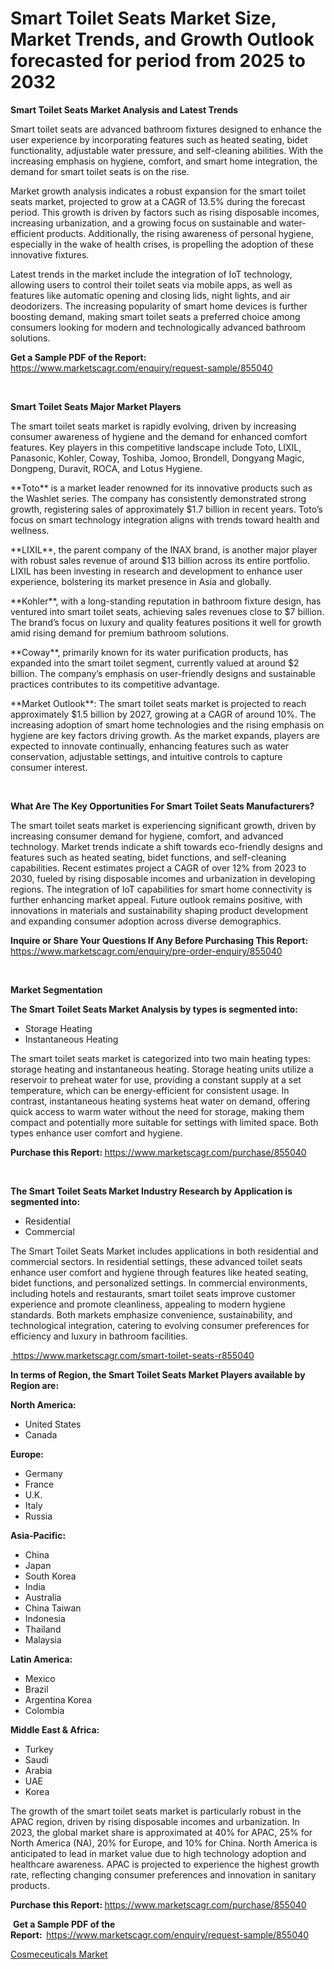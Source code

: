 <p><h1>Smart Toilet Seats Market Size, Market Trends, and Growth Outlook forecasted for period from 2025 to 2032</h1></p><p><strong>Smart Toilet Seats Market Analysis and Latest Trends</strong></p>
<p><p>Smart toilet seats are advanced bathroom fixtures designed to enhance the user experience by incorporating features such as heated seating, bidet functionality, adjustable water pressure, and self-cleaning abilities. With the increasing emphasis on hygiene, comfort, and smart home integration, the demand for smart toilet seats is on the rise. </p><p>Market growth analysis indicates a robust expansion for the smart toilet seats market, projected to grow at a CAGR of 13.5% during the forecast period. This growth is driven by factors such as rising disposable incomes, increasing urbanization, and a growing focus on sustainable and water-efficient products. Additionally, the rising awareness of personal hygiene, especially in the wake of health crises, is propelling the adoption of these innovative fixtures.</p><p>Latest trends in the market include the integration of IoT technology, allowing users to control their toilet seats via mobile apps, as well as features like automatic opening and closing lids, night lights, and air deodorizers. The increasing popularity of smart home devices is further boosting demand, making smart toilet seats a preferred choice among consumers looking for modern and technologically advanced bathroom solutions.</p></p>
<p><strong>Get a Sample PDF of the Report:&nbsp;</strong> <a href="https://www.marketscagr.com/enquiry/request-sample/855040?utm_campaign=2014&utm_medium=2&utm_source=Github&utm_content=ia&utm_term=06022025&utm_id=smart-toilet-seats">https://www.marketscagr.com/enquiry/request-sample/855040</a></p>
<p>&nbsp;</p>
<p><strong>Smart Toilet Seats Major Market Players</strong></p>
<p><p>The smart toilet seats market is rapidly evolving, driven by increasing consumer awareness of hygiene and the demand for enhanced comfort features. Key players in this competitive landscape include Toto, LIXIL, Panasonic, Kohler, Coway, Toshiba, Jomoo, Brondell, Dongyang Magic, Dongpeng, Duravit, ROCA, and Lotus Hygiene.</p><p>**Toto** is a market leader renowned for its innovative products such as the Washlet series. The company has consistently demonstrated strong growth, registering sales of approximately $1.7 billion in recent years. Toto’s focus on smart technology integration aligns with trends toward health and wellness.</p><p>**LIXIL**, the parent company of the INAX brand, is another major player with robust sales revenue of around $13 billion across its entire portfolio. LIXIL has been investing in research and development to enhance user experience, bolstering its market presence in Asia and globally.</p><p>**Kohler**, with a long-standing reputation in bathroom fixture design, has ventured into smart toilet seats, achieving sales revenues close to $7 billion. The brand’s focus on luxury and quality features positions it well for growth amid rising demand for premium bathroom solutions.</p><p>**Coway**, primarily known for its water purification products, has expanded into the smart toilet segment, currently valued at around $2 billion. The company’s emphasis on user-friendly designs and sustainable practices contributes to its competitive advantage.</p><p>**Market Outlook**: The smart toilet seats market is projected to reach approximately $1.5 billion by 2027, growing at a CAGR of around 10%. The increasing adoption of smart home technologies and the rising emphasis on hygiene are key factors driving growth. As the market expands, players are expected to innovate continually, enhancing features such as water conservation, adjustable settings, and intuitive controls to capture consumer interest.</p></p>
<p>&nbsp;</p>
<p><strong>What Are The Key Opportunities For Smart Toilet Seats Manufacturers?</strong></p>
<p><p>The smart toilet seats market is experiencing significant growth, driven by increasing consumer demand for hygiene, comfort, and advanced technology. Market trends indicate a shift towards eco-friendly designs and features such as heated seating, bidet functions, and self-cleaning capabilities. Recent estimates project a CAGR of over 12% from 2023 to 2030, fueled by rising disposable incomes and urbanization in developing regions. The integration of IoT capabilities for smart home connectivity is further enhancing market appeal. Future outlook remains positive, with innovations in materials and sustainability shaping product development and expanding consumer adoption across diverse demographics.</p></p>
<p><strong>Inquire or Share Your Questions If Any Before Purchasing This Report:</strong> <a href="https://www.marketscagr.com/enquiry/pre-order-enquiry/855040?utm_campaign=2014&utm_medium=2&utm_source=Github&utm_content=ia&utm_term=06022025&utm_id=smart-toilet-seats">https://www.marketscagr.com/enquiry/pre-order-enquiry/855040</a></p>
<p>&nbsp;</p>
<p><strong>Market Segmentation</strong></p>
<p><strong>The Smart Toilet Seats Market Analysis by types is segmented into:</strong></p>
<p><ul><li>Storage Heating</li><li>Instantaneous Heating</li></ul></p>
<p><p>The smart toilet seats market is categorized into two main heating types: storage heating and instantaneous heating. Storage heating units utilize a reservoir to preheat water for use, providing a constant supply at a set temperature, which can be energy-efficient for consistent usage. In contrast, instantaneous heating systems heat water on demand, offering quick access to warm water without the need for storage, making them compact and potentially more suitable for settings with limited space. Both types enhance user comfort and hygiene.</p></p>
<p><strong>Purchase this Report:&nbsp;</strong><a href="https://www.marketscagr.com/purchase/855040?utm_campaign=2014&utm_medium=2&utm_source=Github&utm_content=ia&utm_term=06022025&utm_id=smart-toilet-seats">https://www.marketscagr.com/purchase/855040</a></p>
<p>&nbsp;</p>
<p><strong>The Smart Toilet Seats Market Industry Research by Application is segmented into:</strong></p>
<p><ul><li>Residential</li><li>Commercial</li></ul></p>
<p><p>The Smart Toilet Seats Market includes applications in both residential and commercial sectors. In residential settings, these advanced toilet seats enhance user comfort and hygiene through features like heated seating, bidet functions, and personalized settings. In commercial environments, including hotels and restaurants, smart toilet seats improve customer experience and promote cleanliness, appealing to modern hygiene standards. Both markets emphasize convenience, sustainability, and technological integration, catering to evolving consumer preferences for efficiency and luxury in bathroom facilities.</p></p>
<p><a href="https://www.marketscagr.com/smart-toilet-seats-r855040?utm_campaign=2014&utm_medium=2&utm_source=Github&utm_content=ia&utm_term=06022025&utm_id=smart-toilet-seats">&nbsp;https://www.marketscagr.com/smart-toilet-seats-r855040</a></p>
<p><strong>In terms of Region, the Smart Toilet Seats Market Players available by Region are:</strong></p>
<p>
    <p> <strong> North America: </strong>
        <ul>
            <li>United States</li>
            <li>Canada</li>
        </ul>
        </p> 
    <p> <strong> Europe: </strong>
        <ul>
            <li>Germany</li>
            <li>France</li>
            <li>U.K.</li>
            <li>Italy</li>
            <li>Russia</li>
        </ul>
        </p> 
    <p> <strong> Asia-Pacific: </strong>
        <ul>
            <li>China</li>
            <li>Japan</li>
            <li>South Korea</li>
            <li>India</li>
            <li>Australia</li>
            <li>China Taiwan</li>
            <li>Indonesia</li>
            <li>Thailand</li>
            <li>Malaysia</li>
        </ul>
        </p> 
    <p> <strong> Latin America: </strong>
        <ul>
            <li>Mexico</li>
            <li>Brazil</li>
            <li>Argentina Korea</li>
            <li>Colombia</li>
        </ul>
        </p> 
    <p> <strong> Middle East & Africa: </strong>
        <ul>
            <li>Turkey</li>
            <li>Saudi</li>
            <li>Arabia</li>
            <li>UAE</li>
            <li>Korea</li>
        </ul>
    </p>
    </p>
<p><p>The growth of the smart toilet seats market is particularly robust in the APAC region, driven by rising disposable incomes and urbanization. In 2023, the global market share is approximated at 40% for APAC, 25% for North America (NA), 20% for Europe, and 10% for China. North America is anticipated to lead in market value due to high technology adoption and healthcare awareness. APAC is projected to experience the highest growth rate, reflecting changing consumer preferences and innovation in sanitary products.</p></p>
<p><strong>Purchase this Report: </strong><a href="https://www.marketscagr.com/purchase/855040?utm_campaign=2014&utm_medium=2&utm_source=Github&utm_content=ia&utm_term=06022025&utm_id=smart-toilet-seats">https://www.marketscagr.com/purchase/855040</a></p>
<p>&nbsp;<strong>Get a Sample PDF of the Report:&nbsp;&nbsp;</strong><a href="https://www.marketscagr.com/enquiry/request-sample/855040?utm_campaign=2014&utm_medium=2&utm_source=Github&utm_content=ia&utm_term=06022025&utm_id=smart-toilet-seats">https://www.marketscagr.com/enquiry/request-sample/855040</a></p>
<p><strong></strong></p>
<p><p><a href="https://github.com/JosephineMcguire65/Market-Research-Report-List-1/blob/main/cosmeceuticals-market.md?utm_campaign=2014&utm_medium=2&utm_source=Github&utm_content=ia&utm_term=06022025&utm_id=smart-toilet-seats">Cosmeceuticals Market</a></p></p>